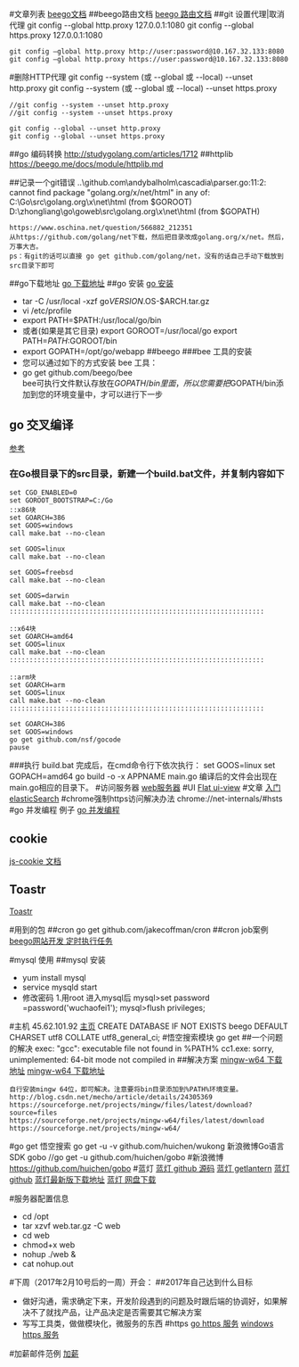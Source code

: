 #文章列表
[beego文档](https://beego.me/docs/mvc/controller/config.md)
##beego路由文档
[beego 路由文档](https://beego.me/docs/mvc/controller/router.md)
##git 设置代理|取消代理
    git config --global http.proxy 127.0.0.1:1080
    git config --global https.proxy 127.0.0.1:1080

    git config –global http.proxy http://user:password@10.167.32.133:8080
    git config –global http.proxy https://user:password@10.167.32.133:8080

#删除HTTP代理
    git config --system (或 --global 或 --local) --unset http.proxy
    git config --system (或 --global 或 --local) --unset https.proxy

    //git config --system --unset http.proxy
    //git config --system --unset https.proxy

    git config --global --unset http.proxy
    git config --global --unset https.proxy
##go 编码转换
    http://studygolang.com/articles/1712
##httplib
    https://beego.me/docs/module/httplib.md

##记录一个git错误
    ..\github.com\andybalholm\cascadia\parser.go:11:2: cannot find package "golang.org/x/net/html" in any of:
	C:\Go\src\golang.org\x\net\html (from $GOROOT)
	D:\zhongliang\go\goweb\src\golang.org\x\net\html (from $GOPATH)

    https://www.oschina.net/question/566882_212351
	从https://github.com/golang/net下载，然后把目录改成golang.org/x/net。然后，万事大吉。
    ps：有git的话可以直接 go get github.com/golang/net，没有的话自己手动下载放到src目录下即可
##go下载地址
    [go 下载地址](https://golang.org/dl/)
##go 安装
    [go 安装](https://golang.org/doc/install)
- tar -C /usr/local -xzf go$VERSION.$OS-$ARCH.tar.gz
- vi /etc/profile
- export PATH=$PATH:/usr/local/go/bin
- 或者(如果是其它目录)
    export GOROOT=/usr/local/go
    export PATH=$PATH:$GOROOT/bin
- export GOPATH=/opt/go/webapp
##beego
###bee 工具的安装
- 您可以通过如下的方式安装 bee 工具：
- go get github.com/beego/bee   
    bee可执行文件默认存放在$GOPATH/bin里面，所以您需要把$GOPATH/bin添加到您的环境变量中，才可以进行下一步
## go 交叉编译
[参考](http://www.tuicool.com/articles/fyumIzn)
### 在Go根目录下的src目录，新建一个build.bat文件，并复制内容如下
    set CGO_ENABLED=0
    set GOROOT_BOOTSTRAP=C:/Go
    ::x86块
    set GOARCH=386
    set GOOS=windows
    call make.bat --no-clean
      
    set GOOS=linux
    call make.bat --no-clean
      
    set GOOS=freebsd
    call make.bat --no-clean
      
    set GOOS=darwin
    call make.bat --no-clean
    ::::::::::::::::::::::::::::::::::::::::::::::::::::::::::::::::
      
    ::x64块
    set GOARCH=amd64
    set GOOS=linux
    call make.bat --no-clean
    ::::::::::::::::::::::::::::::::::::::::::::::::::::::::::::::::
      
    ::arm块
    set GOARCH=arm
    set GOOS=linux
    call make.bat --no-clean
    ::::::::::::::::::::::::::::::::::::::::::::::::::::::::::::::::
      
    set GOARCH=386
    set GOOS=windows
    go get github.com/nsf/gocode
    pause
###执行 build.bat
    完成后，在cmd命令行下依次执行：
    set GOOS=linux
    set GOPACH=amd64
    go build -o -x APPNAME main.go
    编译后的文件会出现在main.go相应的目录下。
#访问服务器
[web服务器](http://182.92.85.72:8888/link/edit)
#UI
[Flat ui-view](http://www.bootcss.com/p/flat-ui/)
#文章
[入门 elasticSearch](http://wiki.jikexueyuan.com/project/elasticsearch-definitive-guide-cn/)
#chrome强制https访问解决办法
    chrome://net-internals/#hsts
#go 并发编程 例子
[go 并发编程](http://studygolang.com/articles/2423)
## cookie
[js-cookie 文档](https://github.com/js-cookie/js-cookie)
##  Toastr
[Toastr](http://codeseven.github.io/toastr/)

#用到的包
##cron
    go get github.com/jakecoffman/cron
##cron job案例
[beego网站开发 定时执行任务](http://blog.csdn.net/u013401219/article/details/47278219)

#mysql 使用
##mysql 安装
- yum install mysql
- service mysqld start
- 修改密码
    1.用root 进入mysql后
    mysql>set password =password('wuchaofei1');
    mysql>flush privileges;
    
#主机 45.62.101.92
[主页](http://45.62.101.92)
    CREATE DATABASE IF NOT EXISTS beego DEFAULT CHARSET utf8 COLLATE utf8_general_ci;
#悟空搜索模块
    go get 
##一个问题的解决
    exec: "gcc": executable file not found in %PATH%
    cc1.exe: sorry, unimplemented: 64-bit mode not compiled in
##解决方案
[mingw-w64 下载地址](https://sourceforge.net/projects/mingw-w64/files/latest/download)
[mingw-w64 下载地址](http://www.mingw-w64.org/doku.php/download)

    自行安装mingw 64位，即可解决。注意要将bin目录添加到%PATH%环境变量。
    http://blog.csdn.net/mecho/article/details/24305369
    https://sourceforge.net/projects/mingw/files/latest/download?source=files
    https://sourceforge.net/projects/mingw-w64/files/latest/download
    https://sourceforge.net/projects/mingw-w64/
#go get
    悟空搜索
        go get -u -v github.com/huichen/wukong
    新浪微博Go语言SDK gobo
        //go get -u github.com/huichen/gobo
#新浪微博
    https://github.com/huichen/gobo
#蓝灯
[蓝灯 github 源码](https://github.com/getlantern/lantern)
[蓝灯 getlantern](https://www.getlantern.org/)
[蓝灯 github](https://github.com/getlantern/forum)
[蓝灯最新版下载地址](https://github.com/getlantern/forum/issues/833)
[蓝灯 网盘下载](https://ln.sync.com/dl/8d3e0f650#jm5ygm7p-qceg64ka-9pdwj8fh-vdzgsayz)


#服务器配置信息
- cd /opt
- tar xzvf web.tar.gz -C web
- cd web
- chmod+x web
- nohup ./web &
- cat nohup.out


#下周（2017年2月10号后的一周）开会：
##2017年自己达到什么目标
- 做好沟通，需求确定下来，开发阶段遇到的问题及时跟后端的协调好，如果解决不了就找产品，让产品决定是否需要其它解决方案
- 写写工具类，做做模块化，微服务的东西
#https
[go https 服务](http://studygolang.com/articles/2946)
[windows https 服务](http://www.cnblogs.com/developer-ios/p/6074665.html)

#加薪邮件范例
[加薪](http://shenqingshu.yjbys.com/baogao/89376.html)